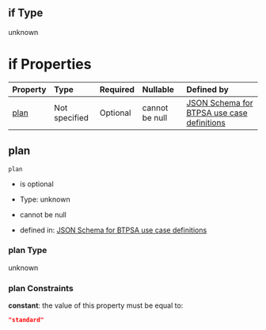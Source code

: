 ## if Type

unknown

# if Properties

| Property      | Type          | Required | Nullable       | Defined by                                                                                                                                                                                                                                  |
| :------------ | :------------ | :------- | :------------- | :------------------------------------------------------------------------------------------------------------------------------------------------------------------------------------------------------------------------------------------ |
| [plan](#plan) | Not specified | Optional | cannot be null | [JSON Schema for BTPSA use case definitions](btpsa-usecase-properties-services-items-allof-2-then-allof-50-then-allof-1-if-properties-plan.md "undefined#/properties/services/items/allOf/2/then/allOf/50/then/allOf/1/if/properties/plan") |

## plan



`plan`

*   is optional

*   Type: unknown

*   cannot be null

*   defined in: [JSON Schema for BTPSA use case definitions](btpsa-usecase-properties-services-items-allof-2-then-allof-50-then-allof-1-if-properties-plan.md "undefined#/properties/services/items/allOf/2/then/allOf/50/then/allOf/1/if/properties/plan")

### plan Type

unknown

### plan Constraints

**constant**: the value of this property must be equal to:

```json
"standard"
```

